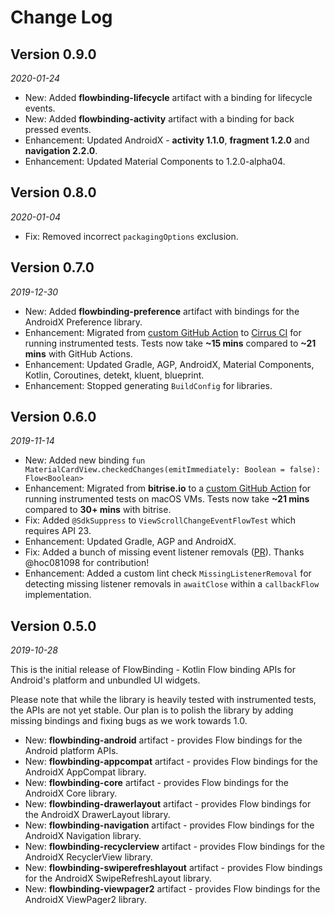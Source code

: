 # Change Log

## Version 0.9.0

_2020-01-24_

* New: Added **flowbinding-lifecycle** artifact with a binding for lifecycle events.
* New: Added **flowbinding-activity** artifact with a binding for back pressed events.
* Enhancement: Updated AndroidX - **activity 1.1.0**, **fragment 1.2.0** and **navigation 2.2.0**.
* Enhancement: Updated Material Components to 1.2.0-alpha04.

## Version 0.8.0

_2020-01-04_

* Fix: Removed incorrect `packagingOptions` exclusion.

## Version 0.7.0

_2019-12-30_

* New: Added **flowbinding-preference** artifact with bindings for the AndroidX Preference library.
* Enhancement: Migrated from [custom GitHub Action](https://github.com/ReactiveCircus/android-emulator-runner) to [Cirrus CI](https://cirrus-ci.org/) for running instrumented tests. Tests now take **~15 mins** compared to **~21 mins** with GitHub Actions.
* Enhancement: Updated Gradle, AGP, AndroidX, Material Components, Kotlin, Coroutines, detekt, kluent, blueprint.
* Enhancement: Stopped generating `BuildConfig` for libraries.

## Version 0.6.0

_2019-11-14_

* New: Added new binding `fun MaterialCardView.checkedChanges(emitImmediately: Boolean = false): Flow<Boolean>` 
* Enhancement: Migrated from **bitrise.io** to a [custom GitHub Action](https://github.com/ReactiveCircus/android-emulator-runner) for running instrumented tests on macOS VMs. Tests now take **~21 mins** compared to **30+ mins** with bitrise.
* Fix: Added `@SdkSuppress` to `ViewScrollChangeEventFlowTest` which requires API 23.
* Enhancement: Updated Gradle, AGP and AndroidX.
* Fix: Added a bunch of missing event listener removals ([PR](https://github.com/ReactiveCircus/FlowBinding/pull/52)). Thanks @hoc081098 for contribution!
* Enhancement: Added a custom lint check `MissingListenerRemoval` for detecting missing listener removals in `awaitClose` within a `callbackFlow` implementation.

## Version 0.5.0

_2019-10-28_

This is the initial release of FlowBinding - Kotlin Flow binding APIs for Android's platform and unbundled UI widgets.

Please note that while the library is heavily tested with instrumented tests, the APIs are not yet stable. Our plan is to polish the library by adding missing bindings and fixing bugs as we work towards 1.0.

* New: **flowbinding-android** artifact - provides Flow bindings for the Android platform APIs.
* New: **flowbinding-appcompat** artifact - provides Flow bindings for the AndroidX AppCompat library.
* New: **flowbinding-core** artifact - provides Flow bindings for the AndroidX Core library.
* New: **flowbinding-drawerlayout** artifact - provides Flow bindings for the AndroidX DrawerLayout library.
* New: **flowbinding-navigation** artifact - provides Flow bindings for the AndroidX Navigation library.
* New: **flowbinding-recyclerview** artifact - provides Flow bindings for the AndroidX RecyclerView library.
* New: **flowbinding-swiperefreshlayout** artifact - provides Flow bindings for the AndroidX SwipeRefreshLayout library.
* New: **flowbinding-viewpager2** artifact - provides Flow bindings for the AndroidX ViewPager2 library.
